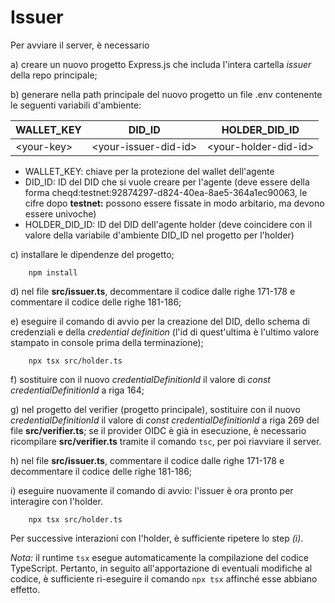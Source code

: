 # Issuer
Per avviare il server, è necessario

a) creare un nuovo progetto Express.js che includa l'intera cartella _issuer_ della repo principale;

b) generare nella path principale del nuovo progetto un file .env contenente le seguenti variabili d'ambiente:

| WALLET_KEY   | DID_ID                 | HOLDER_DID_ID          |
|--------------|------------------------|------------------------|
| \<your-key\> | \<your-issuer-did-id\> | \<your-holder-did-id\> |

- WALLET_KEY: chiave per la protezione del wallet dell'agente
- DID_ID: ID del DID che si vuole creare per l'agente (deve essere della forma cheqd:testnet:92874297-d824-40ea-8ae5-364a1ec90063,
  le cifre dopo **testnet:** possono essere fissate in modo arbitario, ma devono essere univoche)
- HOLDER_DID_ID: ID del DID dell'agente holder (deve coincidere con il valore della variabile d'ambiente DID_ID nel progetto per l'holder)

c) installare le dipendenze del progetto;
```
    npm install
```

d) nel file **src/issuer.ts**, decommentare il codice dalle righe 171-178 e commentare il codice
delle righe 181-186;

e) eseguire il comando di avvio per la creazione del DID, dello schema di credenziali e della _credential definition_
(l'id di quest'ultima è l'ultimo valore stampato in console prima della terminazione);
```
    npx tsx src/holder.ts
```

f) sostituire con il nuovo _credentialDefinitionId_ il valore di _const credentialDefinitionId_ a riga 164;

g) nel progetto del verifier (progetto principale), sostituire con il nuovo _credentialDefinitionId_ il valore di _const credentialDefinitionId_ a riga 269
del file **src/verifier.ts**; se il provider OIDC è già in esecuzione, è necessario ricompilare **src/verifier.ts** tramite il comando `tsc`,
per poi riavviare il server.

h) nel file **src/issuer.ts**, commentare il codice dalle righe 171-178 e decommentare il codice
delle righe 181-186;

i) eseguire nuovamente il comando di avvio: l'issuer è ora pronto per interagire con l'holder.
```
    npx tsx src/holder.ts
```

Per successive interazioni con l'holder, è sufficiente ripetere lo step _(i)_.

_Nota:_ il runtime `tsx` esegue automaticamente la compilazione del codice TypeScript. Pertanto, in seguito all'apportazione
di eventuali modifiche al codice, è sufficiente ri-eseguire il comando `npx tsx` affinché esse abbiano effetto.